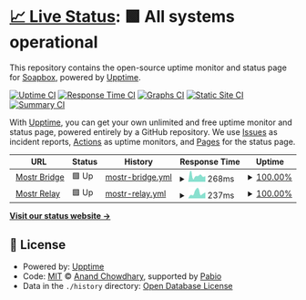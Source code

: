 # [📈 Live Status](https://demo.upptime.js.org): <!--live status--> **🟩 All systems operational**

This repository contains the open-source uptime monitor and status page for [Soapbox](https://soapbox.pub/), powered by [Upptime](https://github.com/upptime/upptime).

[![Uptime CI](https://github.com/soapbox-pub/mostr-uptime/workflows/Uptime%20CI/badge.svg)](https://github.com/soapbox-pub/mostr-uptime/actions?query=workflow%3A%22Uptime+CI%22)
[![Response Time CI](https://github.com/soapbox-pub/mostr-uptime/workflows/Response%20Time%20CI/badge.svg)](https://github.com/soapbox-pub/mostr-uptime/actions?query=workflow%3A%22Response+Time+CI%22)
[![Graphs CI](https://github.com/soapbox-pub/mostr-uptime/workflows/Graphs%20CI/badge.svg)](https://github.com/soapbox-pub/mostr-uptime/actions?query=workflow%3A%22Graphs+CI%22)
[![Static Site CI](https://github.com/soapbox-pub/mostr-uptime/workflows/Static%20Site%20CI/badge.svg)](https://github.com/soapbox-pub/mostr-uptime/actions?query=workflow%3A%22Static+Site+CI%22)
[![Summary CI](https://github.com/soapbox-pub/mostr-uptime/workflows/Summary%20CI/badge.svg)](https://github.com/soapbox-pub/mostr-uptime/actions?query=workflow%3A%22Summary+CI%22)

With [Upptime](https://upptime.js.org), you can get your own unlimited and free uptime monitor and status page, powered entirely by a GitHub repository. We use [Issues](https://github.com/soapbox-pub/mostr-uptime/issues) as incident reports, [Actions](https://github.com/soapbox-pub/mostr-uptime/actions) as uptime monitors, and [Pages](https://demo.upptime.js.org) for the status page.

<!--start: status pages-->
<!-- This summary is generated by Upptime (https://github.com/upptime/upptime) -->
<!-- Do not edit this manually, your changes will be overwritten -->
<!-- prettier-ignore -->
| URL | Status | History | Response Time | Uptime |
| --- | ------ | ------- | ------------- | ------ |
| <img alt="" src="https://icons.duckduckgo.com/ip3/mostr.pub.ico" height="13"> [Mostr Bridge](https://mostr.pub/api/healthcheck) | 🟩 Up | [mostr-bridge.yml](https://github.com/soapbox-pub/mostr-uptime/commits/HEAD/history/mostr-bridge.yml) | <details><summary><img alt="Response time graph" src="./graphs/mostr-bridge/response-time-week.png" height="20"> 268ms</summary><br><a href="https://uptime.mostr.pub/history/mostr-bridge"><img alt="Response time 371" src="https://img.shields.io/endpoint?url=https%3A%2F%2Fraw.githubusercontent.com%2Fsoapbox-pub%2Fmostr-uptime%2FHEAD%2Fapi%2Fmostr-bridge%2Fresponse-time.json"></a><br><a href="https://uptime.mostr.pub/history/mostr-bridge"><img alt="24-hour response time 660" src="https://img.shields.io/endpoint?url=https%3A%2F%2Fraw.githubusercontent.com%2Fsoapbox-pub%2Fmostr-uptime%2FHEAD%2Fapi%2Fmostr-bridge%2Fresponse-time-day.json"></a><br><a href="https://uptime.mostr.pub/history/mostr-bridge"><img alt="7-day response time 268" src="https://img.shields.io/endpoint?url=https%3A%2F%2Fraw.githubusercontent.com%2Fsoapbox-pub%2Fmostr-uptime%2FHEAD%2Fapi%2Fmostr-bridge%2Fresponse-time-week.json"></a><br><a href="https://uptime.mostr.pub/history/mostr-bridge"><img alt="30-day response time 228" src="https://img.shields.io/endpoint?url=https%3A%2F%2Fraw.githubusercontent.com%2Fsoapbox-pub%2Fmostr-uptime%2FHEAD%2Fapi%2Fmostr-bridge%2Fresponse-time-month.json"></a><br><a href="https://uptime.mostr.pub/history/mostr-bridge"><img alt="1-year response time 371" src="https://img.shields.io/endpoint?url=https%3A%2F%2Fraw.githubusercontent.com%2Fsoapbox-pub%2Fmostr-uptime%2FHEAD%2Fapi%2Fmostr-bridge%2Fresponse-time-year.json"></a></details> | <details><summary><a href="https://uptime.mostr.pub/history/mostr-bridge">100.00%</a></summary><a href="https://uptime.mostr.pub/history/mostr-bridge"><img alt="All-time uptime 99.43%" src="https://img.shields.io/endpoint?url=https%3A%2F%2Fraw.githubusercontent.com%2Fsoapbox-pub%2Fmostr-uptime%2FHEAD%2Fapi%2Fmostr-bridge%2Fuptime.json"></a><br><a href="https://uptime.mostr.pub/history/mostr-bridge"><img alt="24-hour uptime 100.00%" src="https://img.shields.io/endpoint?url=https%3A%2F%2Fraw.githubusercontent.com%2Fsoapbox-pub%2Fmostr-uptime%2FHEAD%2Fapi%2Fmostr-bridge%2Fuptime-day.json"></a><br><a href="https://uptime.mostr.pub/history/mostr-bridge"><img alt="7-day uptime 100.00%" src="https://img.shields.io/endpoint?url=https%3A%2F%2Fraw.githubusercontent.com%2Fsoapbox-pub%2Fmostr-uptime%2FHEAD%2Fapi%2Fmostr-bridge%2Fuptime-week.json"></a><br><a href="https://uptime.mostr.pub/history/mostr-bridge"><img alt="30-day uptime 99.60%" src="https://img.shields.io/endpoint?url=https%3A%2F%2Fraw.githubusercontent.com%2Fsoapbox-pub%2Fmostr-uptime%2FHEAD%2Fapi%2Fmostr-bridge%2Fuptime-month.json"></a><br><a href="https://uptime.mostr.pub/history/mostr-bridge"><img alt="1-year uptime 99.43%" src="https://img.shields.io/endpoint?url=https%3A%2F%2Fraw.githubusercontent.com%2Fsoapbox-pub%2Fmostr-uptime%2FHEAD%2Fapi%2Fmostr-bridge%2Fuptime-year.json"></a></details>
| <img alt="" src="https://icons.duckduckgo.com/ip3/relay.mostr.pub.ico" height="13"> [Mostr Relay](https://relay.mostr.pub/) | 🟩 Up | [mostr-relay.yml](https://github.com/soapbox-pub/mostr-uptime/commits/HEAD/history/mostr-relay.yml) | <details><summary><img alt="Response time graph" src="./graphs/mostr-relay/response-time-week.png" height="20"> 237ms</summary><br><a href="https://uptime.mostr.pub/history/mostr-relay"><img alt="Response time 269" src="https://img.shields.io/endpoint?url=https%3A%2F%2Fraw.githubusercontent.com%2Fsoapbox-pub%2Fmostr-uptime%2FHEAD%2Fapi%2Fmostr-relay%2Fresponse-time.json"></a><br><a href="https://uptime.mostr.pub/history/mostr-relay"><img alt="24-hour response time 278" src="https://img.shields.io/endpoint?url=https%3A%2F%2Fraw.githubusercontent.com%2Fsoapbox-pub%2Fmostr-uptime%2FHEAD%2Fapi%2Fmostr-relay%2Fresponse-time-day.json"></a><br><a href="https://uptime.mostr.pub/history/mostr-relay"><img alt="7-day response time 237" src="https://img.shields.io/endpoint?url=https%3A%2F%2Fraw.githubusercontent.com%2Fsoapbox-pub%2Fmostr-uptime%2FHEAD%2Fapi%2Fmostr-relay%2Fresponse-time-week.json"></a><br><a href="https://uptime.mostr.pub/history/mostr-relay"><img alt="30-day response time 229" src="https://img.shields.io/endpoint?url=https%3A%2F%2Fraw.githubusercontent.com%2Fsoapbox-pub%2Fmostr-uptime%2FHEAD%2Fapi%2Fmostr-relay%2Fresponse-time-month.json"></a><br><a href="https://uptime.mostr.pub/history/mostr-relay"><img alt="1-year response time 269" src="https://img.shields.io/endpoint?url=https%3A%2F%2Fraw.githubusercontent.com%2Fsoapbox-pub%2Fmostr-uptime%2FHEAD%2Fapi%2Fmostr-relay%2Fresponse-time-year.json"></a></details> | <details><summary><a href="https://uptime.mostr.pub/history/mostr-relay">100.00%</a></summary><a href="https://uptime.mostr.pub/history/mostr-relay"><img alt="All-time uptime 99.83%" src="https://img.shields.io/endpoint?url=https%3A%2F%2Fraw.githubusercontent.com%2Fsoapbox-pub%2Fmostr-uptime%2FHEAD%2Fapi%2Fmostr-relay%2Fuptime.json"></a><br><a href="https://uptime.mostr.pub/history/mostr-relay"><img alt="24-hour uptime 100.00%" src="https://img.shields.io/endpoint?url=https%3A%2F%2Fraw.githubusercontent.com%2Fsoapbox-pub%2Fmostr-uptime%2FHEAD%2Fapi%2Fmostr-relay%2Fuptime-day.json"></a><br><a href="https://uptime.mostr.pub/history/mostr-relay"><img alt="7-day uptime 100.00%" src="https://img.shields.io/endpoint?url=https%3A%2F%2Fraw.githubusercontent.com%2Fsoapbox-pub%2Fmostr-uptime%2FHEAD%2Fapi%2Fmostr-relay%2Fuptime-week.json"></a><br><a href="https://uptime.mostr.pub/history/mostr-relay"><img alt="30-day uptime 100.00%" src="https://img.shields.io/endpoint?url=https%3A%2F%2Fraw.githubusercontent.com%2Fsoapbox-pub%2Fmostr-uptime%2FHEAD%2Fapi%2Fmostr-relay%2Fuptime-month.json"></a><br><a href="https://uptime.mostr.pub/history/mostr-relay"><img alt="1-year uptime 99.83%" src="https://img.shields.io/endpoint?url=https%3A%2F%2Fraw.githubusercontent.com%2Fsoapbox-pub%2Fmostr-uptime%2FHEAD%2Fapi%2Fmostr-relay%2Fuptime-year.json"></a></details>

<!--end: status pages-->

[**Visit our status website →**](https://demo.upptime.js.org)

## 📄 License

- Powered by: [Upptime](https://github.com/upptime/upptime)
- Code: [MIT](./LICENSE) © [Anand Chowdhary](https://anandchowdhary.com), supported by [Pabio](https://pabio.com)
- Data in the `./history` directory: [Open Database License](https://opendatacommons.org/licenses/odbl/1-0/)
